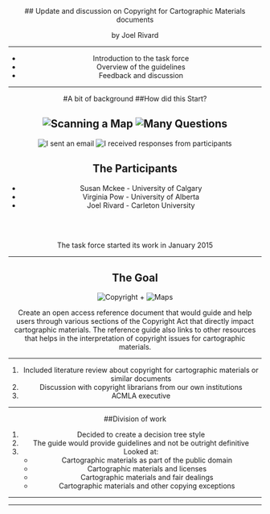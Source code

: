 <div align="Center">
## Update and discussion on Copyright for Cartographic Materials documents
<br>

by Joel Rivard

---

 - Introduction to the task force
 - Overview of the guidelines
 - Feedback and discussion

---

#A bit of background
##How did this Start?

![Scanning a Map](http://joelrivard.github.io/presentations/Scanner.jpg "Scanning Map")
![Many Questions](http://joelrivard.github.io/presentations/hands-up.jpg "hands-up")
---

![I sent an email](http://joelrivard.github.io/presentations/email.jpg "email")
![I received responses from participants](http://joelrivard.github.io/presentations/participants.jpg "participants")

## The Participants
- Susan Mckee - University of Calgary
- Virginia Pow - University of Alberta
- Joel Rivard - Carleton University

<br><br>

The task force started its work in January 2015

---

## The Goal

![Copyright](http://joelrivard.github.io/presentations/copyright.jpg "copyright") + ![Maps](http://joelrivard.github.io/presentations/topographicmap.jpg "Maps")

Create an open access reference document that would guide and help users through various sections of the Copyright Act that directly impact cartographic materials. The reference guide also links to other resources that helps in the interpretation of copyright issues for cartographic materials.

---

1. Included literature review about copyright for cartographic materials or similar documents
2. Discussion with copyright librarians from our own institutions
3. ACMLA executive

---
##Division of work

1. Decided to create a decision tree style
2. The guide would provide guidelines and not be outright definitive
3. Looked at:
    - Cartographic materials as part of the public domain
    - Cartographic materials and licenses
    - Cartographic materials and fair dealings
    - Cartographic materials and other copying exceptions
---



---
